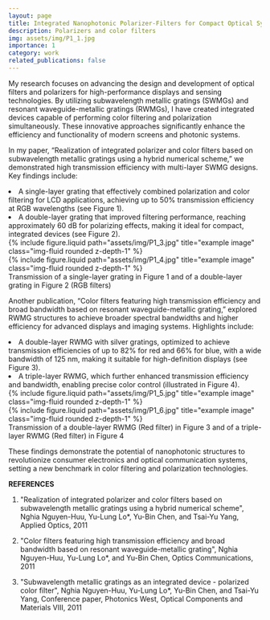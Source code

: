 ```yaml
---
layout: page
title: Integrated Nanophotonic Polarizer-Filters for Compact Optical Systems
description: Polarizers and color filters
img: assets/img/P1_1.jpg
importance: 1
category: work
related_publications: false
---
```


My research focuses on advancing the design and development of optical filters and polarizers for high-performance displays and sensing technologies. By utilizing subwavelength metallic gratings (SWMGs) and resonant waveguide-metallic gratings (RWMGs), I have created integrated devices capable of performing color filtering and polarization simultaneously. These innovative approaches significantly enhance the efficiency and functionality of modern screens and photonic systems.

In my paper, “Realization of integrated polarizer and color filters based on subwavelength metallic gratings using a hybrid numerical scheme,” we demonstrated high transmission efficiency with multi-layer SWMG designs. Key findings include:

<li> A single-layer grating that effectively combined polarization and color filtering for LCD applications, achieving up to 50% transmission efficiency at RGB wavelengths (see Figure 1).</li>

<li> A double-layer grating that improved filtering performance, reaching approximately 60 dB for polarizing effects, making it ideal for compact, integrated devices (see Figure 2).</li>
<div class="row justify-content-sm-center">
    <div class="col-sm-4 mt-3 mt-md-0">
        {% include figure.liquid path="assets/img/P1_3.jpg" title="example image" class="img-fluid rounded z-depth-1" %}
    </div>
    <div class="col-sm-4 mt-3 mt-md-0">
        {% include figure.liquid path="assets/img/P1_4.jpg" title="example image" class="img-fluid rounded z-depth-1" %}
    </div>
</div>
<div class="caption">
    Transmission of a single-layer grating in Figure 1 and of a double-layer grating
    in Figure 2 (RGB filters)
</div>

Another publication, “Color filters featuring high transmission efficiency
and broad bandwidth based on resonant waveguide-metallic grating,” explored
RWMG structures to achieve broader spectral bandwidths and higher efficiency
for advanced displays and imaging systems. Highlights include:

<li> A double-layer RWMG with silver gratings, optimized to achieve transmission efficiencies of up to 82% for red and 66% for blue, with a wide bandwidth of 125 nm, making it suitable for high-definition displays (see Figure 3).</li>

<li> A triple-layer RWMG, which further enhanced transmission efficiency and bandwidth, enabling precise color control (illustrated in Figure 4).</li>

<div class="row justify-content-sm-center">
    <div class="col-sm-4 mt-3 mt-md-0">
        {% include figure.liquid path="assets/img/P1_5.jpg" title="example image" class="img-fluid rounded z-depth-1" %}
    </div>
    <div class="col-sm-4 mt-3 mt-md-0">
        {% include figure.liquid path="assets/img/P1_6.jpg" title="example image" class="img-fluid rounded z-depth-1" %}
    </div>
</div>
<div class="caption">
    Transmission of a double-layer RWMG (Red filter) in Figure 3 and of a triple-layer RWMG (Red filter) in Figure 4
</div>

These findings demonstrate the potential of nanophotonic structures to revolutionize consumer electronics and optical communication systems, setting a new benchmark in color filtering and polarization technologies.

<strong> REFERENCES </strong>
1. "Realization of integrated polarizer and color filters based on subwavelength metallic gratings using a hybrid numerical scheme", Nghia Nguyen-Huu, Yu-Lung Lo*, Yu-Bin Chen, and Tsai-Yu Yang, Applied Optics, 2011

2. "Color filters featuring high transmission efficiency and broad bandwidth based on resonant waveguide-metallic grating", Nghia Nguyen-Huu, Yu-Lung Lo*, and Yu-Bin Chen,
Optics Communications, 2011

3. "Subwavelength metallic gratings as an integrated device - polarized color filter", Nghia Nguyen-Huu, Yu-Lung Lo*, Yu-Bin Chen, and Tsai-Yu Yang, Conference paper, Photonics West, Optical Components and Materials VIII, 2011

